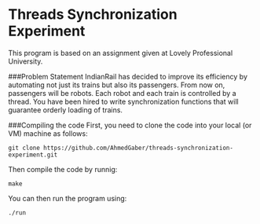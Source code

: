 Threads Synchronization Experiment
==================================
This program is based on an assignment given at Lovely Professional University.

###Problem Statement
IndianRail has decided to improve its efficiency by automating not just its trains but also its passengers. From now on, passengers will be robots. Each robot and each train is controlled by a thread. You have been hired to write synchronization functions that will guarantee orderly loading of trains.

###Compiling the code
First, you need to clone the code into your local (or VM) machine as follows: 
```
git clone https://github.com/AhmedGaber/threads-synchronization-experiment.git
```

Then compile the code by runnig:
```
make
```
You can then run the program using:
```
./run
```
